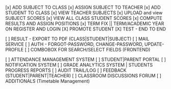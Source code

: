 <!-- TODO OR TASKS -->
[x] ADD SUBJECT TO CLASS 
[x] ASSIGN SUBJECT TO TEACHER 
[x] ADD STUDENT TO CLASS 
[x] VIEW TEACHER SUBJECTS 
[x] UPLOAD and view SUBJECT SCORES 
[x] VIEW ALL CLASS STUDENT SCORES 
[x] COMPUTE RESULTS AND ASSIGN POSITIONS 
[x] TERM FIX || TERM/ACADEMIC YEAR ON REGISTER AND LOGIN
[X] PROMOTE STUDENT
[X] TEST - END TO END 


<!-- OTHERS -->
[ ] RESULT - EXPORT TO PDF (CLASS|STUDENT|SUBJECT) 
[ ] MAIL SERVICE 
[ ] AUTH - FORGOT-PASSWORD, CHANGE-PASSWORD, UPDATE-PROFILE
[ ] COMBOBOX FOR SEARCH/SELECT FIELDS (FRONTEND)

<!-- V2 FEATURES -->
[ ] ATTENDANCE MANAGEMENT SYSTEM
[ ] STUDENT|PARENT PORTAL
[ ] NOTIFICATION SYSTEM
[ ] GRADE ANALYTICS SYSTEM | STUDENTS PROGRESS REPORTS
[ ] AUDIT TRAIL/LOG
[ ] FEEDBACK (STUDENT|PARENT|TEACHER)
[ ] CLASSROOM DISCUSSIONS FORUM
[ ] ADDITIONALS (Timetable Management)
